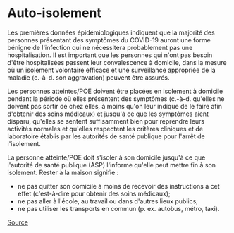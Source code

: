 # Auto-isolement

Les premières données épidémiologiques indiquent que la majorité des personnes présentant des symptômes du COVID-19 auront une forme bénigne de l'infection qui ne nécessitera probablement pas une hospitalisation. Il est important que les personnes qui n'ont pas besoin d'être hospitalisées passent leur convalescence à domicile, dans la mesure où un isolement volontaire efficace et une surveillance appropriée de la maladie (c.-à-d. son aggravation) peuvent être assurés.

Les personnes atteintes/POE doivent être placées en isolement à domicile pendant la période où elles présentent des symptômes (c.-à-d. qu'elles ne doivent pas sortir de chez elles, à moins qu'on leur indique de le faire afin d'obtenir des soins médicaux) et jusqu'à ce que les symptômes aient disparu, qu'elles se sentent suffisamment bien pour reprendre leurs activités normales et qu'elles respectent les critères cliniques et de laboratoire établis par les autorités de santé publique pour l'arrêt de l'isolement.

La personne atteinte/POE doit s'isoler à son domicile jusqu'à ce que l'autorité de santé publique (ASP) l'informe qu'elle peut mettre fin à son isolement. Rester à la maison signifie :

- ne pas quitter son domicile à moins de recevoir des instructions à cet effet (c'est-à-dire pour obtenir des soins médicaux);
- ne pas aller à l'école, au travail ou dans d'autres lieux publics;
- ne pas utiliser les transports en commun (p. ex. autobus, métro, taxi).

[Source](https://www.canada.ca/fr/sante-publique/services/maladies/2019-nouveau-coronavirus/professionnels-sante/directives-provisoires-cas-contacts.html#ann1)
